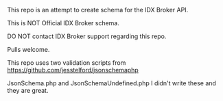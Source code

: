This repo is an attempt to create schema for the IDX Broker API.

This is NOT Official IDX Broker schema.

DO NOT contact IDX Broker support regarding this repo.

Pulls welcome.

This repo uses two validation scripts from https://github.com/jesstelford/jsonschemaphp

JsonSchema.php and JsonSchemaUndefined.php I didn't write these and they are great.
